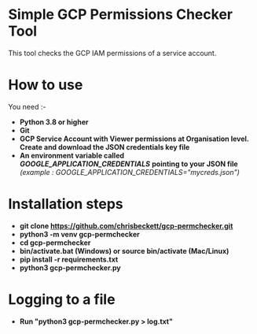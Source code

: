 # Simple GCP Permissions Checker Tool

This tool checks the GCP IAM permissions of a service account.

# How to use

You need :-

- **Python 3.8 or higher**
- **Git**
- **GCP Service Account with Viewer permissions at Organisation level. Create and download the JSON credentials key file**
- **An environment variable called** ***GOOGLE_APPLICATION_CREDENTIALS*** **pointing to your JSON file** *(example : GOOGLE_APPLICATION_CREDENTIALS="mycreds.json")*

# Installation steps

- **git clone https://github.com/chrisbeckett/gcp-permchecker.git**
- **python3 -m venv gcp-permchecker**
- **cd gcp-permchecker**
- **bin/activate.bat (Windows) or source bin/activate (Mac/Linux)**
- **pip install -r requirements.txt**
- **python3 gcp-permchecker.py**

# Logging to a file

- **Run "python3 gcp-permchecker.py > log.txt"**
